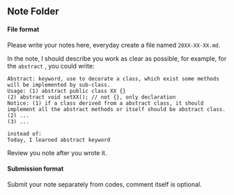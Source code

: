 ## Note Folder
#### File format

Please write your notes here, everyday create a file named `20XX-XX-XX.md`.

In the note, I should describe you work as clear as possible, for example, for the `abstract` , you could write:

```
Abstract: keyword, use to decorate a class, which exist some methods will be implemented by sub-class.
Usage: (1) abstract public class XX {}
(2) abstract void setXX(); // not {}, only declaration
Notice: (1) if a class derived from a abstract class, it should implement all the abstract methods or itself should be abstract class.
(2) ...
(3) ...

instead of:
Today, I learned abstract keyword
```

Review you note after you wrote it.

#### Submission format

Submit your note separately from codes,  comment itself is optional.